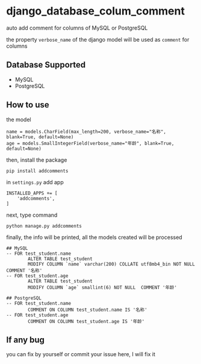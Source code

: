 # django_database_colum_comment

auto add comment for columns of MySQL or PostgreSQL

the property ```verbose_name``` of the django model will be used as ```comment``` for columns

## Database Supported

- MySQL
- PostgreSQL

## How to use

the model 
```
name = models.CharField(max_length=200, verbose_name="名称", blank=True, default=None)
age = models.SmallIntegerField(verbose_name="年龄", blank=True, default=None)
```

then, install the package
```
pip install addcomments
```

in ```settings.py``` add app
```
INSTALLED_APPS += [
    'addcomments',
]
```

next, type command
```
python manage.py addcomments
```

finally, the info will be printed, all the models created will be processed
```
## MySQL 
-- FOR test_student.name 
        ALTER TABLE test_student
        MODIFY COLUMN `name` varchar(200) COLLATE utf8mb4_bin NOT NULL  COMMENT '名称'
-- FOR test_student.age 
        ALTER TABLE test_student
        MODIFY COLUMN `age` smallint(6) NOT NULL  COMMENT '年龄'

## PostgreSQL
-- FOR test_student.name 
        COMMENT ON COLUMN test_student.name IS '名称'
-- FOR test_student.age 
        COMMENT ON COLUMN test_student.age IS '年龄'

```

## If any bug
you can fix by yourself or commit your issue here, I will fix it
